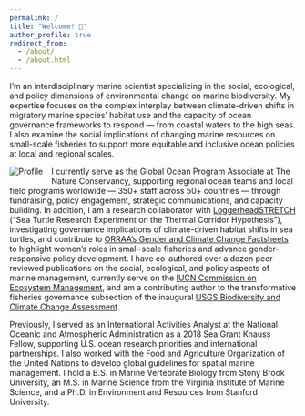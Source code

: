 ```yaml
---
permalink: /
title: "Welcome! 🌊"
author_profile: true
redirect_from: 
  - /about/
  - /about.html
---
```


I’m an interdisciplinary marine scientist specializing in the social, ecological, and policy dimensions of environmental change on marine biodiversity. My expertise focuses on the complex interplay between climate-driven shifts in migratory marine species’ habitat use and the capacity of ocean governance frameworks to respond — from coastal waters to the high seas. I also examine the social implications of changing marine resources on small-scale fisheries to support more equitable and inclusive ocean policies at local and regional scales.

<img src="/images/tnc.png" alt="Profile" style="float: left; margin: 0 15px 15px 0;" />

I currently serve as the Global Ocean Program Associate at The Nature Conservancy, supporting regional ocean teams and local field programs worldwide — 350+ staff across 50+ countries — through fundraising, policy engagement, strategic communications, and capacity building. In addition, I am a research collaborator with [LoggerheadSTRETCH](https://www.loggerheadstretch.org/) (“Sea Turtle Research Experiment on the Thermal Corridor Hypothesis”), investigating governance implications of climate-driven habitat shifts in sea turtles, and contribute to [ORRAA’s Gender and Climate Change Factsheets](https://oceanrisk.earth/fact-sheets/) to highlight women’s roles in small-scale fisheries and advance gender-responsive policy development. I have co-authored over a dozen peer-reviewed publications on the social, ecological, and policy aspects of marine management, currently serve on the [IUCN Commission on Ecosystem Management](https://iucn.org/our-union/commissions/iucn-commission-ecosystem-management-2021-2025), and am a contributing author to the transformative fisheries governance subsection of the inaugural [USGS Biodiversity and Climate Change Assessment](https://www.usgs.gov/programs/climate-adaptation-science-centers/science/biodiversity-and-climate-change-assessment). 

Previously, I served as an International Activities Analyst at the National Oceanic and Atmospheric Administration as a 2018 Sea Grant Knauss Fellow, supporting U.S. ocean research priorities and international partnerships. I also worked with the Food and Agriculture Organization of the United Nations to develop global guidelines for spatial marine management. I hold a B.S. in Marine Vertebrate Biology from Stony Brook University, an M.S. in Marine Science from the Virginia Institute of Marine Science, and a Ph.D. in Environment and Resources from Stanford University.
